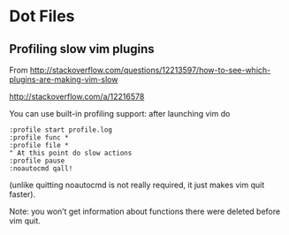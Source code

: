 # Dot Files

## Profiling slow vim plugins

From http://stackoverflow.com/questions/12213597/how-to-see-which-plugins-are-making-vim-slow

http://stackoverflow.com/a/12216578

You can use built-in profiling support: after launching vim do

    :profile start profile.log
    :profile func *
    :profile file *
    " At this point do slow actions
    :profile pause
    :noautocmd qall!

(unlike quitting noautocmd is not really required, it just makes vim quit faster).

Note: you won’t get information about functions there were deleted before vim quit.
